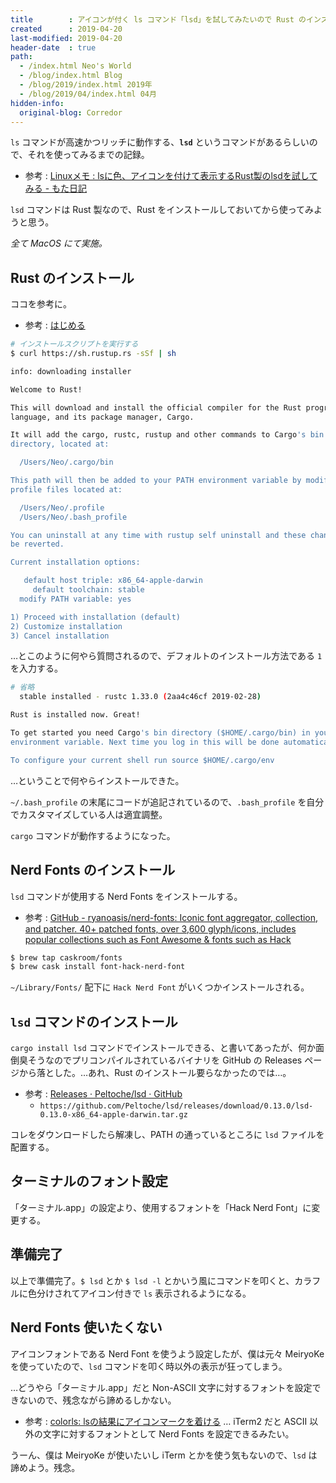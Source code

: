 ```yaml
---
title        : アイコンが付く ls コマンド「lsd」を試してみたいので Rust のインストールからやってみる
created      : 2019-04-20
last-modified: 2019-04-20
header-date  : true
path:
  - /index.html Neo's World
  - /blog/index.html Blog
  - /blog/2019/index.html 2019年
  - /blog/2019/04/index.html 04月
hidden-info:
  original-blog: Corredor
---
```


`ls` コマンドが高速かつリッチに動作する、**`lsd`** というコマンドがあるらしいので、それを使ってみるまでの記録。

- 参考 : [Linuxメモ : lsに色、アイコンを付けて表示するRust製のlsdを試してみる - もた日記](https://wonderwall.hatenablog.com/entry/2019/03/04/220000)

`lsd` コマンドは Rust 製なので、Rust をインストールしておいてから使ってみようと思う。

*全て MacOS にて実施。*

## Rust のインストール

ココを参考に。

- 参考 : [はじめる](https://doc.rust-jp.rs/the-rust-programming-language-ja/1.6/book/getting-started.html)

```bash
# インストールスクリプトを実行する
$ curl https://sh.rustup.rs -sSf | sh

info: downloading installer

Welcome to Rust!

This will download and install the official compiler for the Rust programming
language, and its package manager, Cargo.

It will add the cargo, rustc, rustup and other commands to Cargo's bin
directory, located at:

  /Users/Neo/.cargo/bin

This path will then be added to your PATH environment variable by modifying the
profile files located at:

  /Users/Neo/.profile
  /Users/Neo/.bash_profile

You can uninstall at any time with rustup self uninstall and these changes will
be reverted.

Current installation options:

   default host triple: x86_64-apple-darwin
     default toolchain: stable
  modify PATH variable: yes

1) Proceed with installation (default)
2) Customize installation
3) Cancel installation
```

…とこのように何やら質問されるので、デフォルトのインストール方法である `1` を入力する。

```bash
# 省略
  stable installed - rustc 1.33.0 (2aa4c46cf 2019-02-28)

Rust is installed now. Great!

To get started you need Cargo's bin directory ($HOME/.cargo/bin) in your PATH
environment variable. Next time you log in this will be done automatically.

To configure your current shell run source $HOME/.cargo/env
```

…ということで何やらインストールできた。

`~/.bash_profile` の末尾にコードが追記されているので、`.bash_profile` を自分でカスタマイズしている人は適宜調整。

`cargo` コマンドが動作するようになった。

## Nerd Fonts のインストール

`lsd` コマンドが使用する Nerd Fonts をインストールする。

- 参考 : [GitHub - ryanoasis/nerd-fonts: Iconic font aggregator, collection, and patcher. 40+ patched fonts, over 3,600 glyph/icons, includes popular collections such as Font Awesome & fonts such as Hack](https://github.com/ryanoasis/nerd-fonts)

```bash
$ brew tap caskroom/fonts
$ brew cask install font-hack-nerd-font
```

`~/Library/Fonts/` 配下に `Hack Nerd Font` がいくつかインストールされる。

## `lsd` コマンドのインストール

`cargo install lsd` コマンドでインストールできる、と書いてあったが、何か面倒臭そうなのでプリコンパイルされているバイナリを GitHub の Releases ページから落とした。…あれ、Rust のインストール要らなかったのでは…。

- 参考 : [Releases · Peltoche/lsd · GitHub](https://github.com/Peltoche/lsd/releases)
  - `https://github.com/Peltoche/lsd/releases/download/0.13.0/lsd-0.13.0-x86_64-apple-darwin.tar.gz`

コレをダウンロードしたら解凍し、PATH の通っているところに `lsd` ファイルを配置する。

## ターミナルのフォント設定

「ターミナル.app」の設定より、使用するフォントを「Hack Nerd Font」に変更する。

## 準備完了

以上で準備完了。`$ lsd` とか `$ lsd -l` とかいう風にコマンドを叩くと、カラフルに色分けされてアイコン付きで `ls` 表示されるようになる。

## Nerd Fonts 使いたくない

アイコンフォントである Nerd Font を使うよう設定したが、僕は元々 MeiryoKe を使っていたので、`lsd` コマンドを叩く時以外の表示が狂ってしまう。

…どうやら「ターミナル.app」だと Non-ASCII 文字に対するフォントを設定できないので、残念ながら諦めるしかない。

- 参考 : [colorls: lsの結果にアイコンマークを着ける](https://rcmdnk.com/blog/2017/07/24/computer-ruby/) … iTerm2 だと ASCII 以外の文字に対するフォントとして Nerd Fonts を設定できるみたい。

うーん、僕は MeiryoKe が使いたいし iTerm とかを使う気もないので、`lsd` は諦めよう。残念。
